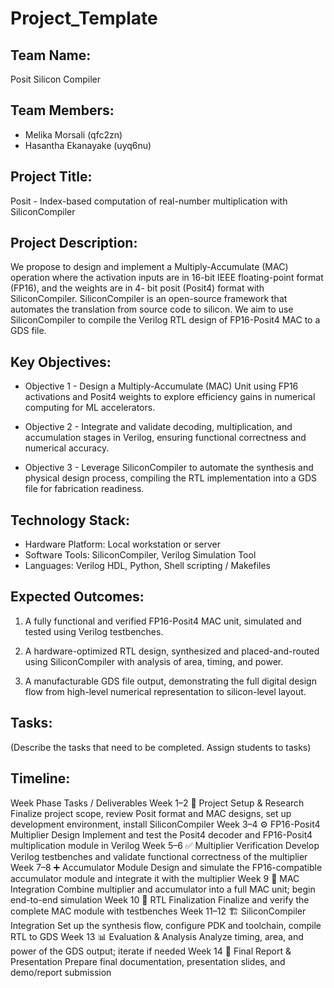 # Project_Template

## Team Name: 
Posit Silicon Compiler

## Team Members:
- Melika Morsali (qfc2zn)
- Hasantha Ekanayake (uyq6nu)

## Project Title:
Posit - Index-based computation of real-number multiplication with SiliconCompiler

## Project Description:
We propose to design and implement a Multiply-Accumulate (MAC) operation where the
activation inputs are in 16-bit IEEE floating-point format (FP16), and the weights are in 4-
bit posit (Posit4) format with SiliconCompiler. SiliconCompiler is an open-source framework
that automates the translation from source code to silicon. We aim to use SiliconCompiler
to compile the Verilog RTL design of FP16-Posit4 MAC to a GDS file.

## Key Objectives:

- Objective 1 - Design a Multiply-Accumulate (MAC) Unit using FP16 activations and Posit4 weights to explore efficiency gains in numerical computing for ML accelerators.

- Objective 2 - Integrate and validate decoding, multiplication, and accumulation stages in Verilog, ensuring functional correctness and numerical accuracy.

- Objective 3 - Leverage SiliconCompiler to automate the synthesis and physical design process, compiling the RTL implementation into a GDS file for fabrication readiness.

## Technology Stack:
 - Hardware Platform: Local workstation or server 
 - Software Tools: SiliconCompiler, Verilog Simulation Tool
 - Languages: Verilog HDL, Python, Shell scripting / Makefiles 

## Expected Outcomes:
1. A fully functional and verified FP16-Posit4 MAC unit, simulated and tested using Verilog testbenches.

2. A hardware-optimized RTL design, synthesized and placed-and-routed using SiliconCompiler with analysis of area, timing, and power.

3. A manufacturable GDS file output, demonstrating the full digital design flow from high-level numerical representation to silicon-level layout.

## Tasks:
(Describe the tasks that need to be completed. Assign students to tasks)

## Timeline:
Week	Phase	Tasks / Deliverables
Week 1–2	🚀 Project Setup & Research	Finalize project scope, review Posit format and MAC designs, set up development environment, install SiliconCompiler
Week 3–4	⚙️ FP16-Posit4 Multiplier Design	Implement and test the Posit4 decoder and FP16-Posit4 multiplication module in Verilog
Week 5–6	✅ Multiplier Verification	Develop Verilog testbenches and validate functional correctness of the multiplier
Week 7–8	➕ Accumulator Module	Design and simulate the FP16-compatible accumulator module and integrate it with the multiplier
Week 9	🔗 MAC Integration	Combine multiplier and accumulator into a full MAC unit; begin end-to-end simulation
Week 10	🧪 RTL Finalization	Finalize and verify the complete MAC module with testbenches
Week 11–12	🏗️ SiliconCompiler Integration	Set up the synthesis flow, configure PDK and toolchain, compile RTL to GDS
Week 13	📊 Evaluation & Analysis	Analyze timing, area, and power of the GDS output; iterate if needed
Week 14	📝 Final Report & Presentation	Prepare final documentation, presentation slides, and demo/report submission
